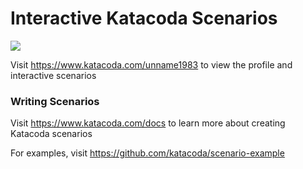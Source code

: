 # Interactive Katacoda Scenarios

[![](http://shields.katacoda.com/katacoda/unname1983/count.svg)](https://www.katacoda.com/unname1983 "Get your profile on Katacoda.com")

Visit https://www.katacoda.com/unname1983 to view the profile and interactive scenarios

### Writing Scenarios
Visit https://www.katacoda.com/docs to learn more about creating Katacoda scenarios

For examples, visit https://github.com/katacoda/scenario-example

